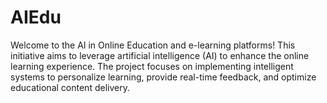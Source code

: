 # AIEdu
Welcome to the AI in Online Education and e-learning platforms! This initiative aims to leverage artificial intelligence (AI) to enhance the online learning experience. The project focuses on implementing intelligent systems to personalize learning, provide real-time feedback, and optimize educational content delivery.
